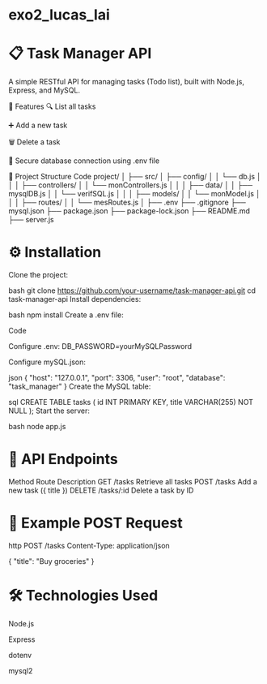 # exo2_lucas_lai

# 📋 Task Manager API
A simple RESTful API for managing tasks (Todo list), built with Node.js, Express, and MySQL.

🚀 Features
🔍 List all tasks

➕ Add a new task

🗑 Delete a task

🔐 Secure database connection using .env file

🧱 Project Structure
Code
project/
│
├── src/
│   ├── config/
│   │   └── db.js
│   │
│   ├── controllers/
│   │   └── monControllers.js
│   │
│   ├── data/
│   │   ├── mysqlDB.js
│   │   └── verifSQL.js
│   │
│   ├── models/
│   │   └── monModel.js
│   │
│   ├── routes/
│   │   └── mesRoutes.js
│
├── .env
├── .gitignore
├── mysql.json
├── package.json
├── package-lock.json
├── README.md
├── server.js

# ⚙️ Installation
Clone the project:

bash
git clone https://github.com/your-username/task-manager-api.git
cd task-manager-api
Install dependencies:

bash
npm install
Create a .env file:

Code

Configure .env:
DB_PASSWORD=yourMySQLPassword

Configure mySQL.json:

json
{
  "host": "127.0.0.1",
  "port": 3306,
  "user": "root",
  "database": "task_manager"
}
Create the MySQL table:

sql
CREATE TABLE tasks (
  id INT PRIMARY KEY,
  title VARCHAR(255) NOT NULL
);
Start the server:

bash
node app.js
# 📡 API Endpoints
Method	Route	Description
GET	/tasks	Retrieve all tasks
POST	/tasks	Add a new task ({ title })
DELETE	/tasks/:id	Delete a task by ID
# 🧪 Example POST Request
http
POST /tasks
Content-Type: application/json

{
  "title": "Buy groceries"
}
# 🛠 Technologies Used
Node.js

Express

dotenv

mysql2